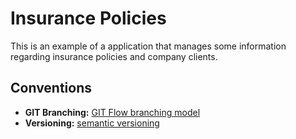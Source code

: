 # Insurance Policies

This is an example of a application that manages some information regarding insurance policies and company clients.

## Conventions

- **GIT Branching:** [GIT Flow branching model](http://nvie.com/posts/a-successful-git-branching-model/)
- **Versioning:** [semantic versioning](http://semver.org/)
